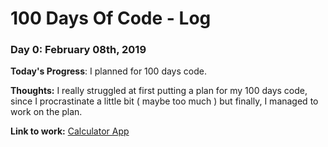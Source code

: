 # 100 Days Of Code - Log

### Day 0: February 08th, 2019

**Today's Progress**: I planned for 100 days code.

**Thoughts:** I really struggled at first putting a plan for my 100 days code, since I procrastinate a little bit ( maybe too much ) but finally, I managed to work on the plan.

**Link to work:** [Calculator App](http://www.example.com)
